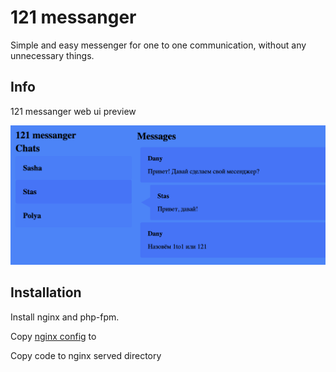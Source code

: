# 121 messanger
Simple and easy messenger for one to one communication, without any unnecessary things.

## Info
121 messanger web ui preview

![screenshots](./images/example.png)

## Installation

Install nginx and php-fpm.

Copy [nginx config](./config/121.efnez.ru.conf) to 

Copy code to nginx served directory